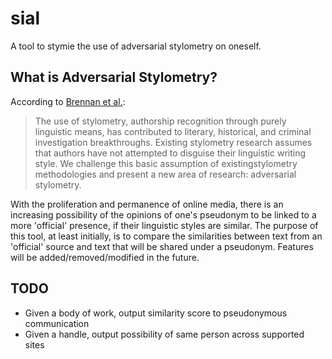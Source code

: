 # sial
A tool to stymie the use of adversarial stylometry on oneself.

## What is Adversarial Stylometry?
According to [Brennan et al.](https://www.cs.drexel.edu/~sa499/papers/adversarial_stylometry.pdf):
> The use of stylometry, authorship recognition through purely linguistic means, has contributed to literary, historical, and criminal investigation breakthroughs. Existing stylometry research assumes that authors have not attempted to disguise their linguistic writing style. We challenge this basic assumption of existingstylometry methodologies and present a new area of research: adversarial stylometry.

With the proliferation and permanence of online media, there is an increasing possibility of the opinions of one's pseudonym to be linked to a more 'official' presence, if their linguistic styles are similar. The purpose of this tool, at least initially, is to compare the similarities between text from an 'official' source and text that will be shared under a pseudonym. Features will be added/removed/modified in the future.

## TODO
+ Given a body of work, output similarity score to pseudonymous communication
+ Given a handle, output possibility of same person across supported sites